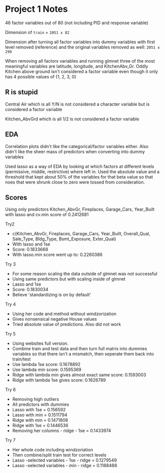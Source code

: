 # Project 1 Notes

46 factor variables out of 80 (not including PID and response variable)

Dimension of `train` = `2051 x 82`

Dimension after turning all factor variables into dummy variables with first level removed (reference) and the original variables removed as well: `2051 x 299`



When removing all factors variables and running glmnet three of the most meaningful variables are latitude, longitude, and KitchenAbv_Gr.  Oddly Kitchen above ground isn't considered a factor variable even though it only has 4 possible values of {1, 2, 3, 0}



## R is stupid

Central Air which is all Y/N is not considered a character variable but is considered a factor variable

Kitchen_AbvGrd which is all 1/2 is not considered a factor variable 



## EDA

Correlation plots didn't like the categorical/factor variables either.  Also didn't like the sheer mass of predictors when converting into dummy variables

Used lasso as a way of EDA by looking at which factors at different levels (permissive, middle, restrictive) where left in.  Used the absolute value and a threshold that kept about 50% of the variables for that beta value so that noes that were shrunk close to zero were tossed from consideration.



## Scores

Using only predictors Kitchen_AbvGr, Fireplaces, Garage_Cars, Year_Built with lasso and cv.min score of 0.2412681

Try2

- c(Kitchen_AbvGr, Fireplaces, Garage_Cars, Year_Built, Overall_Qual, Sale_Type, Bldg_Type, Bsmt_Exposure, Exter_Qual)
- With lasso and 1se
- Score: 0.1833668
- With lasso.min score went up to: 0.2260386

Try 3

- For some reason scaling the data outside of glmnet was not successful
- Using same predictors but with scaling inside of glmnet
- Lasso and 1se
- Score: 0.1830034
- Believe 'standardizing is on by default'

Try 4

- Using her code and method without windzorization
- Gives nonsensical negative House values
- Tried absolute value of predictions.  Also did not work

Try 5

- Using websites full version.
- Combine train and test data and then turn full matrix into dummies variables so that there isn't a mismatch, then seperate them back into train/test
- Use lambda 1se score: 0.1678892
- Use lambda min score: 0.1595369
- Ridge with lambda min gives almost exact same score:  0.1593003
- Ridge with lambda 1se gives score: 0.1626789

Try 6

- Removing high outliers
- All predictors with dummies
- Lasso with 1se = 0.156592
- Lasso with min = 0.1511794
- Ridge with min = 0.1471808
- Ridge with 1se = 0.1446536
- Removing her columns - ridge - 1se = 0.1433974

Try 7

- Her whole code including windzoriation
- Then combine/split train test for correct levels
- Lasso -selected variables -  1se - ridge = 0.1279549
- Lasso -selected variables -  min - ridge = 0.1188488